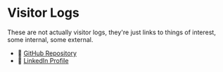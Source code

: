 # Visitor Logs

These are not actually visitor logs, they're just links
to things of interest, some internal, some external.

* 🔗 [GitHub Repository](https://github.com/wware/portfolio)
* 🔗 [LinkedIn Profile](https://www.linkedin.com/in/willware/)
